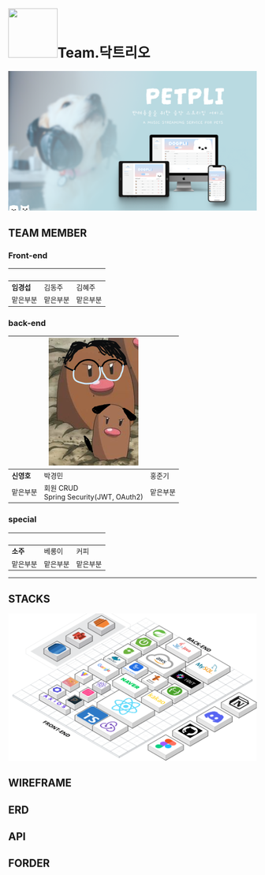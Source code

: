# <img src="https://banner2.cleanpng.com/20190210/syu/kisspng-diglett-dugtrio-alola-image-portable-network-graph-diglett-pokdex-the-official-pokmon-website-in-5c605f63951179.7341963115498197476106.jpg" width="100" height="100" /></div>Team.닥트리오

![image](/img/petpli.png)


## TEAM MEMBER
### Front-end

| <img src=""/> | <img src=""/> | <img src=""/> |
| ------------------------------------------------------------------------------------------ | ------------------------------------------------------------------------------------------ | ------------------------------------------------------------------------------------------ |
| **임경섭**                                                                              | 김동주                                                                                     | 김혜주                                                                                    |
| 맡은부분                                                             |  맡은부분                                                              |  맡은부분                                                               |

### back-end
| <img src=""/> | ![image](/img/닥트리오박경민.png) | <img src=""/> |
| ------------------------------------------------------------------------------------------ | ------------------------------------------------------------------------------------------ | ------------------------------------------------------------------------------------------ |
| **신영호**                                                                              | 박경민                                                                                     | 홍준기                                                                                    |
| 맡은부분                                                             | 회원 CRUD<br>Spring Security(JWT, OAuth2)                                                              |  맡은부분                                                                |

### special
| <img src=""/> | <img src=""/> | <img src=""/> |
| ------------------------------------------------------------------------------------------ | ------------------------------------------------------------------------------------------ | ------------------------------------------------------------------------------------------ |
| **소주**                                                                              | 베롱이                                                                                    | 커피                                                                                    |
| 맡은부분                                                             | 맡은부분                                                              |  맡은부분                                                                |
---
## STACKS
![image](/img/Stacks.png)

## WIREFRAME

## ERD

## API

## FORDER
